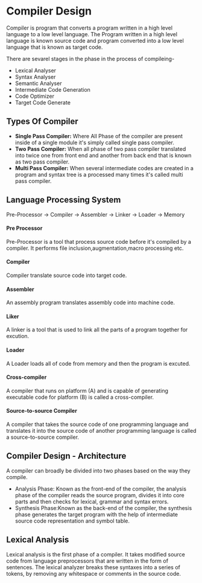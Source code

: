# Compiler Design

Compiler is program that converts a program written in a high level language to a low level language. The Program written in a high level language is known source code and program converted into a low level language that is known as target code.

There are sevarel stages in the phase in the process of compileing-
- Lexical Analyser
- Syntax Analyser
- Semantic Analyser
- Intermediate Code Generation
- Code Optimizer
- Target Code Generate

## Types Of Compiler
- **Single Pass Compiler:** Where All Phase of the compiler are present inside of a single module it's simply called single pass compiler.
- **Two Pass Compiler:** When all phase of two pass compiler translated into twice one from front end and another from back end  that is known as two pass compiler.
- **Multi Pass Compiler:** When several intermediate codes are created in a program and syntax tree is a processed  many times it's called multi pass compiler.

## Language Processing System

Pre-Processor -> Compiler -> Assembler -> Linker -> Loader -> Memory

#### Pre Processor
Pre-Processor is a tool that process source code before it's compiled by a compiler. It performs file inclusion,augmentation,macro processing etc.
#### Compiler
Compiler translate source code into target code.
#### Assembler
An assembly program translates assembly code into machine code.
#### Liker
A linker is a tool that is used to link all the parts of a program together for excution.
#### Loader
A Loader loads all of code from memory and then the program is excuted.
#### Cross-compiler
A compiler that runs on platform (A) and is capable of generating executable code for platform (B) is called a cross-compiler.
#### Source-to-source Compiler
A compiler that takes the source code of one programming language and translates it into the source code of another programming language is called a source-to-source compiler.

## Compiler Design - Architecture
A compiler can broadly be divided into two phases based on the way they compile.
- Analysis Phase: Known as the front-end of the compiler, the analysis phase of the compiler reads the source program, divides it into core parts and then checks for lexical, grammar and syntax errors.
- Synthesis Phase:Known as the back-end of the compiler, the synthesis phase generates the target program with the help of intermediate source code representation and symbol table.

## Lexical Analysis
Lexical analysis is the first phase of a compiler. It takes modified source code from language preprocessors that are written in the form of sentences. The lexical analyzer breaks these syntaxes into a series of tokens, by removing any whitespace or comments in the source code.




  
